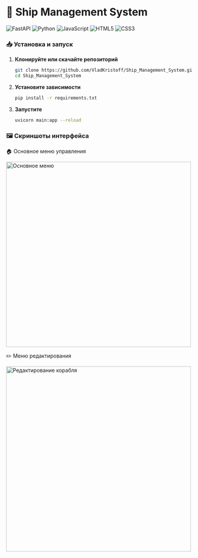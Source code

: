 # 🚢 Ship Management System

![FastAPI](https://img.shields.io/badge/FastAPI-005571?style=for-the-badge&logo=fastapi)
![Python](https://img.shields.io/badge/Python-3776AB?style=for-the-badge&logo=python&logoColor=white)
![JavaScript](https://img.shields.io/badge/JavaScript-F7DF1E?style=for-the-badge&logo=javascript&logoColor=black)
![HTML5](https://img.shields.io/badge/HTML5-E34F26?style=for-the-badge&logo=html5&logoColor=white)
![CSS3](https://img.shields.io/badge/CSS3-1572B6?style=for-the-badge&logo=css3&logoColor=white)

### 📥 Установка и запуск

1. **Клонируйте или скачайте репозиторий**
   ```bash
   git clone https://github.com/VladKristoff/Ship_Management_System.git
   cd Ship_Management_System

2. **Установите зависимости**
   ```bash
   pip install -r requirements.txt

3. **Запустите**
   ```bash
   uvicorn main:app --reload

### 🖼️ Скриншоты интерфейса
🏠 Основное меню управления

<img width="500" alt="Основное меню" src="https://github.com/user-attachments/assets/5f267a98-88c2-44c4-9ff6-694bc20b28f1" />

✏️ Меню редактирования

<img width="500" alt="Редактирование корабля" src="https://github.com/user-attachments/assets/9e54ce02-457a-43d5-880e-e76474a14893" />
